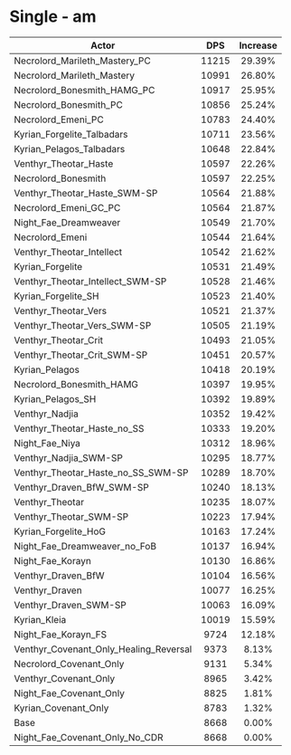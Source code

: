 # Single - am
| Actor | DPS | Increase |
|---|:---:|:---:|
|Necrolord_Marileth_Mastery_PC|11215|29.39%|
|Necrolord_Marileth_Mastery|10991|26.80%|
|Necrolord_Bonesmith_HAMG_PC|10917|25.95%|
|Necrolord_Bonesmith_PC|10856|25.24%|
|Necrolord_Emeni_PC|10783|24.40%|
|Kyrian_Forgelite_Talbadars|10711|23.56%|
|Kyrian_Pelagos_Talbadars|10648|22.84%|
|Venthyr_Theotar_Haste|10597|22.26%|
|Necrolord_Bonesmith|10597|22.25%|
|Venthyr_Theotar_Haste_SWM-SP|10564|21.88%|
|Necrolord_Emeni_GC_PC|10564|21.87%|
|Night_Fae_Dreamweaver|10549|21.70%|
|Necrolord_Emeni|10544|21.64%|
|Venthyr_Theotar_Intellect|10542|21.62%|
|Kyrian_Forgelite|10531|21.49%|
|Venthyr_Theotar_Intellect_SWM-SP|10528|21.46%|
|Kyrian_Forgelite_SH|10523|21.40%|
|Venthyr_Theotar_Vers|10521|21.37%|
|Venthyr_Theotar_Vers_SWM-SP|10505|21.19%|
|Venthyr_Theotar_Crit|10493|21.05%|
|Venthyr_Theotar_Crit_SWM-SP|10451|20.57%|
|Kyrian_Pelagos|10418|20.19%|
|Necrolord_Bonesmith_HAMG|10397|19.95%|
|Kyrian_Pelagos_SH|10392|19.89%|
|Venthyr_Nadjia|10352|19.42%|
|Venthyr_Theotar_Haste_no_SS|10333|19.20%|
|Night_Fae_Niya|10312|18.96%|
|Venthyr_Nadjia_SWM-SP|10295|18.77%|
|Venthyr_Theotar_Haste_no_SS_SWM-SP|10289|18.70%|
|Venthyr_Draven_BfW_SWM-SP|10240|18.13%|
|Venthyr_Theotar|10235|18.07%|
|Venthyr_Theotar_SWM-SP|10223|17.94%|
|Kyrian_Forgelite_HoG|10163|17.24%|
|Night_Fae_Dreamweaver_no_FoB|10137|16.94%|
|Night_Fae_Korayn|10130|16.86%|
|Venthyr_Draven_BfW|10104|16.56%|
|Venthyr_Draven|10077|16.25%|
|Venthyr_Draven_SWM-SP|10063|16.09%|
|Kyrian_Kleia|10019|15.59%|
|Night_Fae_Korayn_FS|9724|12.18%|
|Venthyr_Covenant_Only_Healing_Reversal|9373|8.13%|
|Necrolord_Covenant_Only|9131|5.34%|
|Venthyr_Covenant_Only|8965|3.42%|
|Night_Fae_Covenant_Only|8825|1.81%|
|Kyrian_Covenant_Only|8783|1.32%|
|Base|8668|0.00%|
|Night_Fae_Covenant_Only_No_CDR|8668|0.00%|
